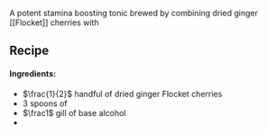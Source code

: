 A potent stamina boosting tonic brewed by combining dried ginger [[Flocket]] cherries with 


## Recipe

#### Ingredients:
- $\frac{1}{2}$ handful of dried ginger Flocket cherries
- $3$ spoons  of  
- $\frac1$ gill of base alcohol
- 